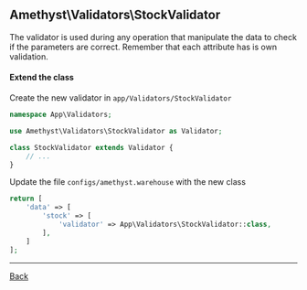 ## Amethyst\Validators\StockValidator

The validator is used during any operation that manipulate the data to check if the parameters are correct. Remember that each attribute has is own validation.

#### Extend the class

Create the new validator in `app/Validators/StockValidator`
```php
namespace App\Validators;

use Amethyst\Validators\StockValidator as Validator;

class StockValidator extends Validator {
	// ...
}
```
Update the file `configs/amethyst.warehouse` with the new class
```php
return [
    'data' => [
        'stock' => [
            'validator' => App\Validators\StockValidator::class,
        ],
    ]
];
```

---
[Back](index.md)